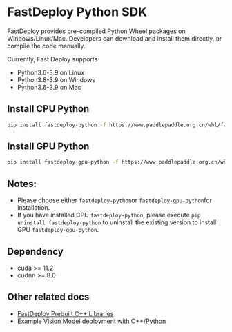 # FastDeploy Python SDK

FastDeploy provides pre-compiled Python Wheel packages on Windows/Linux/Mac. Developers can download and install them directly, or compile the code manually.

Currently, Fast Deploy supports

- Python3.6-3.9 on Linux
- Python3.8-3.9 on Windows
- Python3.6-3.9 on Mac

## Install CPU Python

```bash
pip install fastdeploy-python -f https://www.paddlepaddle.org.cn/whl/fastdeploy.html
```

## Install GPU Python

```bash
pip install fastdeploy-gpu-python -f https://www.paddlepaddle.org.cn/whl/fastdeploy.html
```

## Notes:

- Please choose either `fastdeploy-python`or `fastdeploy-gpu-python`for installation.
- If you have installed CPU `fastdeploy-python`, please execute `pip uninstall fastdeploy-python` to uninstall the existing version to install GPU `fastdeploy-gpu-python`. 

## Dependency

- cuda >= 11.2
- cudnn >= 8.0

## Other related docs

- [FastDeploy Prebuilt C++ Libraries](./CPP_prebuilt_libraries.md)
- [Example Vision Model deployment with C++/Python](../../examples/vision/)
